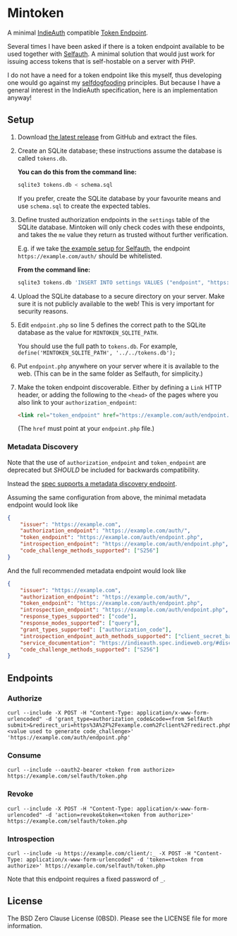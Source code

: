 # Mintoken

A minimal [IndieAuth][] compatible [Token Endpoint][].

Several times I have been asked if there is a token endpoint available to be used together with [Selfauth][]. A minimal solution that would just work for issuing access tokens that is self-hostable on a server with PHP.

I do not have a need for a token endpoint like this myself, thus developing one would go against my [selfdogfooding][] principles. But because I have a general interest in the IndieAuth specification, here is an implementation anyway!

[IndieAuth]: https://indieauth.net/
[Token Endpoint]: https://indieauth.spec.indieweb.org/#token-endpoint
[Selfauth]: https://github.com/Inklings-io/selfauth
[selfdogfooding]: https://indieweb.org/selfdogfood

## Setup

1. Download [the latest release](https://github.com/Zegnat/php-mintoken/releases/latest) from GitHub and extract the files.
   
2. Create an SQLite database; these instructions assume the database is called `tokens.db`.
   
   **You can do this from the command line:**
   
   ```bash
   sqlite3 tokens.db < schema.sql
   ```
   
   If you prefer, create the SQLite database by your favourite means and use `schema.sql` to create the expected tables.
   
3. Define trusted authorization endpoints in the `settings` table of the SQLite database. Mintoken will only check codes with these endpoints, and takes the `me` value they return as trusted without further verification.
   
   E.g. if we take [the example setup for Selfauth](https://github.com/Inklings-io/selfauth#setup), the endpoint `https://example.com/auth/` should be whitelisted.
   
   **From the command line:**
   
   ```bash
   sqlite3 tokens.db 'INSERT INTO settings VALUES ("endpoint", "https://example.com/auth/");'
   ```
   
4. Upload the SQLite database to a secure directory on your server. Make sure it is not publicly available to the web! This is very important for security reasons.
   
5. Edit `endpoint.php` so line 5 defines the correct path to the SQLite database as the value for `MINTOKEN_SQLITE_PATH`.
   
   You should use the full path to `tokens.db`. For example, `define('MINTOKEN_SQLITE_PATH', '../../tokens.db');`
   
6. Put `endpoint.php` anywhere on your server where it is available to the web. (This can be in the same folder as Selfauth, for simplicity.)
   
7. Make the token endpoint discoverable. Either by defining a `Link` HTTP header, or adding the following to the `<head>` of the pages where you also link to your `authorization_endpoint`:
   
   ```html
   <link rel="token_endpoint" href="https://example.com/auth/endpoint.php">
   ```
   
   (The `href` must point at your `endpoint.php` file.)

### Metadata Discovery
Note that the use of `authorization_endpoint` and `token_endpoint` are deprecated but *SHOULD* be included for backwards compatibility.

Instead the [spec supports a metadata discovery endpoint](https://indieauth.spec.indieweb.org/#discovery).

Assuming the same configuration from above, the minimal metadata endpoint would look like
```json
{
	"issuer": "https://example.com",
	"authorization_endpoint": "https://example.com/auth/",
	"token_endpoint": "https://example.com/auth/endpoint.php",
	"introspection_endpoint": "https://example.com/auth/endpoint.php",
	"code_challenge_methods_supported": ["S256"]
}
```
And the full recommended metadata endpoint would look like
```json
{
	"issuer": "https://example.com",
	"authorization_endpoint": "https://example.com/auth/",
	"token_endpoint": "https://example.com/auth/endpoint.php",
	"introspection_endpoint": "https://example.com/auth/endpoint.php",
	"response_types_supported": ["code"],
	"response_modes_supported": ["query"],
	"grant_types_supported": ["authorization_code"],
	"introspection_endpoint_auth_methods_supported": ["client_secret_basic"],
	"service_documentation": "https://indieauth.spec.indieweb.org/#discovery",
	"code_challenge_methods_supported": ["S256"]
}
```

## Endpoints

### Authorize
```curl
curl --include -X POST -H "Content-Type: application/x-www-form-urlencoded" -d 'grant_type=authorization_code&code=<from SelfAuth submit>&redirect_uri=https%3A%2F%2Fexample.com%2Fclient%2Fredirect.php&client_id=https%3A%2F%2Fexample.com%2Fclient%2F&code_verifier=<value used to generate code_challenge>' 'https://example.com/auth/endpoint.php'
```

### Consume
```curl
curl --include --oauth2-bearer <token from authorize> https://example.com/selfauth/token.php
```

### Revoke
```curl
curl --include -X POST -H "Content-Type: application/x-www-form-urlencoded" -d 'action=revoke&token=<token from authorize>' https://example.com/selfauth/token.php
```

### Introspection
```curl
curl --include -u https://example.com/client/:_ -X POST -H "Content-Type: application/x-www-form-urlencoded" -d 'token=<token from authorize>' https://example.com/selfauth/token.php
```
Note that this endpoint requires a fixed password of `_`.

## License

The BSD Zero Clause License (0BSD). Please see the LICENSE file for
more information.
